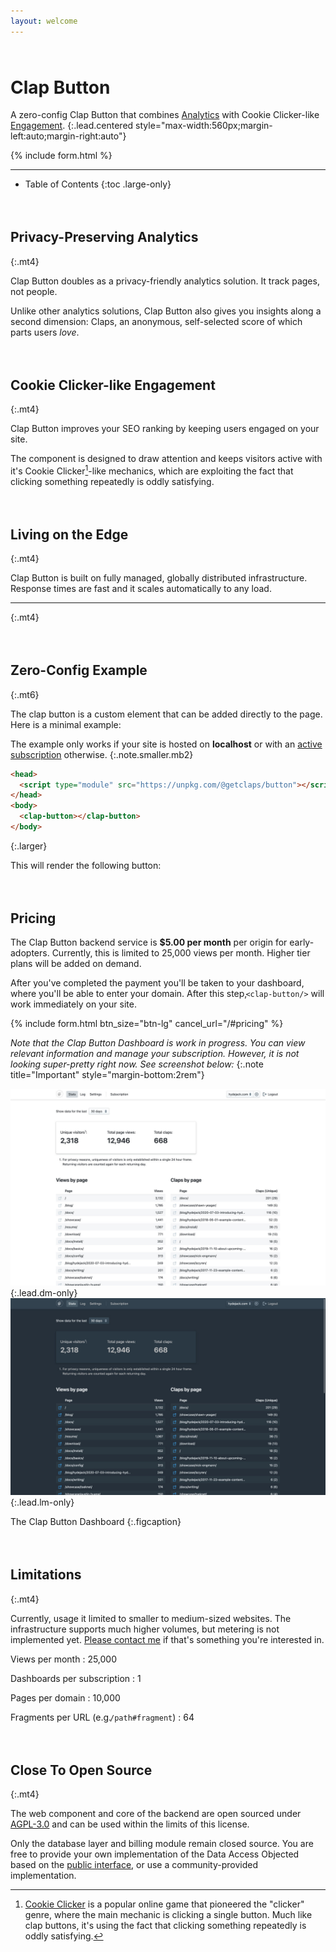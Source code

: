 ```yaml
---
layout: welcome
---
```


# Clap Button

<clap-button class="app-button"></clap-button>

A zero-config Clap Button that combines [Analytics](#privacy-preserving-analytics) with Cookie Clicker-like [Engagement](#cookie-clicker-like-engagement).
{:.lead.centered style="max-width:560px;margin-left:auto;margin-right:auto"}

{% include form.html %}

***

* Table of Contents
{:toc .large-only}

## Privacy-Preserving Analytics
{:.mt4}

<p><clap-button url="#privacy-preserving-analytics" text-placement="bottom" nowave></clap-button></p>

Clap Button doubles as a privacy-friendly analytics solution. 
It track pages, not people.

Unlike other analytics solutions, Clap Button also gives you insights along a second dimension: 
Claps, an anonymous, self-selected score of which parts users _love_.


<!-- ## Built-In Spam Protection
{:.mt4}

<clap-button url="#built-in-spam-protection" text-placement="bottom" nowave></clap-button>

Clap button uses a simple _Proof of Work_ algorithm to add an additional barrier to automated scripts attempting to manipulate your clap scores. -->

## Cookie Clicker-like Engagement
{:.mt4}

<p><clap-button url="#cookie-clicker-like-engagement" text-placement="bottom" nowave></clap-button></p>

Clap Button improves your SEO ranking by keeping users engaged on your site. 

The component is designed to draw attention and keeps visitors active with it's Cookie Clicker[^1]-like mechanics,
which are exploiting the fact that clicking something repeatedly is oddly satisfying.


## Living on the Edge
{:.mt4}

<p><clap-button url="#living-on-the-edge" text-placement="bottom" nowave></clap-button></p>

Clap Button is built on fully managed, globally distributed infrastructure. 
Response times are fast and it scales automatically to any load. 

***
{:.mt4}

## Zero-Config Example
{:.mt6}

<p><clap-button url="#zero-config-example" text-placement="bottom" nowave></clap-button></p>

The clap button is a custom element that can be added directly to the page. Here is a minimal example:

The example only works if your site is hosted on __localhost__ or with an [active subscription](#pricing) otherwise.
{:.note.smaller.mb2}

```html
<head>
  <script type="module" src="https://unpkg.com/@getclaps/button"></script>
</head>
<body>
  <clap-button></clap-button>
</body>
```
{:.larger}

This will render the following button:

<clap-button></clap-button>

## Pricing

<p><clap-button url="#pricing" text-placement="bottom" nowave></clap-button></p>

The Clap Button backend service is __$5.00 per month__ per origin for early-adopters. 
Currently, this is limited to 25,000 views per month. Higher tier plans will be added on demand.

After you've completed the payment you'll be taken to your dashboard, where you'll be able to enter your domain. 
After this step, `<clap-button/>` will work immediately on your site. 

{% include form.html btn_size="btn-lg" cancel_url="/#pricing" %}

_Note that the Clap Button Dashboard is work in progress._
_You can view relevant information and manage your subscription._
_However, it is not looking super-pretty right now. See screenshot below:_
{:.note title="Important" style="margin-bottom:2rem"} 

![Dashboard Screenshot](assets/img/dashl.jpg){:.lead.dm-only}
![Dashboard Screenshot](assets/img/dashd.jpg){:.lead.lm-only}

The Clap Button Dashboard
{:.figcaption}


## Limitations
{:.mt4}

<p><clap-button url="#limitations" text-placement="bottom" nowave></clap-button></p>

Currently, usage it limited to smaller to medium-sized websites. 
The infrastructure supports much higher volumes, but metering is not implemented yet. 
[Please contact me](mailto:getclaps@qwtel.com) if that's something you're interested in.

<!-- Don't feel like typing an email to a human? [Subscribe to our newsletter](#subscribe) instead and get informed when high-volume plans arrive.
{:.note.smaller.mb2 title="Hey there!"} -->

Views per month
: 25,000

Dashboards per subscription
: 1

Pages per domain
: 10,000

Fragments per URL (e.g. `/path#fragment`)
: 64


## Close To Open Source
{:.mt4}

<p><clap-button url="#close-to-open-source" text-placement="bottom" nowave></clap-button></p>

The web component and core of the backend are open sourced under [AGPL-3.0](licenses/AGPL-3.0.md) and can be used within the limits of this license.

Only the database layer and billing module remain closed source. You are free to provide your own implementation of the Data Access Objected based on the [public interface](https://github.com/getclaps/worker/blob/master/src/dao.ts), or use a community-provided implementation.

<!-- ## Config Example
{:.mt4}

Zero-Config doesn't mean no config is possible: Make it your own with the following options:

```html
<clap-button 
  url="#config-example" 
  text-placement="bottom" 
  style="--clap-button-color: gray"
  nowave 
></clap-button>
```
{:.larger}

<clap-button url="#config-example" text-placement="bottom" nowave style="--clap-button-color: gray"></clap-button> -->



[^1]: [Cookie Clicker](http://orteil.dashnet.org/cookieclicker/) is a popular online game that pioneered the "clicker" genre, where the main mechanic is clicking a single button. Much like clap buttons, it's using the fact that clicking something repeatedly is oddly satisfying.

[^2]: Note that claps will be deleted after 24 hours when they are hosted on localhost.


<style>
.page > p { position: relative }
.page > header > h1 + .hr { 
  display: none; 
}

.mt6 { margin-top: 6rem }
.mb2 { margin-bottom: 1.5rem }

h1, h2, h3, .h1, .h2, .h3 { margin-top: 4rem }
h4, h5, h6, .h4, .h5, .h6 { margin-top: 3rem }
.page > hr { margin: 4rem 0 }

clap-button {
  --clap-button-color: var(--accent-color);
}

h2 + p > clap-button[url^="#"] {
  margin: 0;
  width: 3rem;
  height: 3rem;
  position: absolute;
  left: -6rem;
  margin-top: -3rem;
  font-size: smaller;
  color: var(--gray-text);
  --clap-button-color: var(--menu-text);
}

.page > header > h1 { 
  width: 100%!important;
  font-size: 4rem;
  text-align: center;
  width: 100%!important;
}

.larger { font-size: larger; }
.smaller { font-size: smaller; }

p code {
  display: inline-block;
  margin-left: -.5em;
}

.app-button {
  width: 8.5rem;
  height: 8.5rem;
  margin: 5.75rem auto;
  font-size: 1.5rem;
}

.layout-welcome { padding-top: 4rem; }
#_navbar { transform: translateY(-5rem); }

@media (prefers-color-scheme: dark) { .lm-only { display: none!important } }
@media (prefers-color-scheme: light) { .dm-only { display: none!important } }
.dark-mode .lm-only { display: none!important }
.dark-mode .dm-only { display: unset!important }
.light-mode .dm-only { display: none!important }
.light-mode .lm-only { display: unset!important }

</style>
<script>
  window.dispatchEvent(new HashChangeEvent('hashchange', { newURL: new URL('#noop', location).href }));
</script>